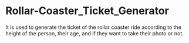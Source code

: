 # Rollar-Coaster_Ticket_Generator
It is used to generate the ticket of the rollar coaster ride according to the height of the person, their age, and if they want to take their photo or not.

